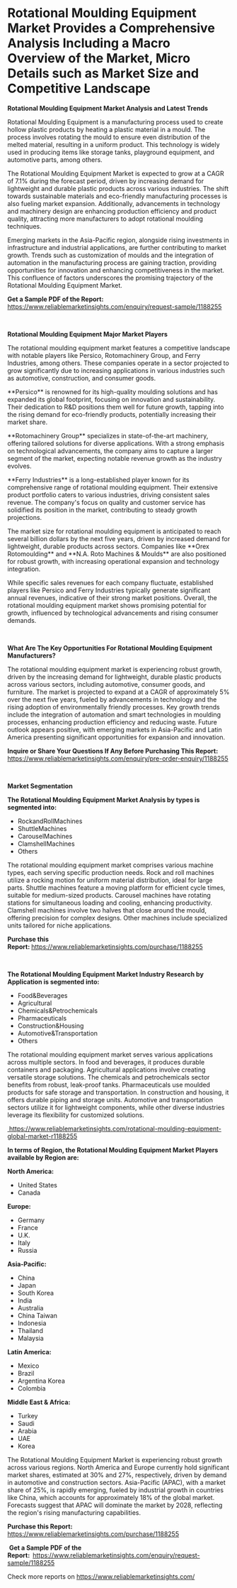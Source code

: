 <p><h1>Rotational Moulding Equipment Market Provides a Comprehensive Analysis Including a Macro Overview of the Market, Micro Details such as Market Size and Competitive Landscape</h1></p><p><strong>Rotational Moulding Equipment Market Analysis and Latest Trends</strong></p>
<p><p>Rotational Moulding Equipment is a manufacturing process used to create hollow plastic products by heating a plastic material in a mould. The process involves rotating the mould to ensure even distribution of the melted material, resulting in a uniform product. This technology is widely used in producing items like storage tanks, playground equipment, and automotive parts, among others.</p><p>The Rotational Moulding Equipment Market is expected to grow at a CAGR of 7.1% during the forecast period, driven by increasing demand for lightweight and durable plastic products across various industries. The shift towards sustainable materials and eco-friendly manufacturing processes is also fueling market expansion. Additionally, advancements in technology and machinery design are enhancing production efficiency and product quality, attracting more manufacturers to adopt rotational moulding techniques. </p><p>Emerging markets in the Asia-Pacific region, alongside rising investments in infrastructure and industrial applications, are further contributing to market growth. Trends such as customization of moulds and the integration of automation in the manufacturing process are gaining traction, providing opportunities for innovation and enhancing competitiveness in the market. This confluence of factors underscores the promising trajectory of the Rotational Moulding Equipment Market.</p></p>
<p><strong>Get a Sample PDF of the Report:&nbsp;</strong> <a href="https://www.reliablemarketinsights.com/enquiry/request-sample/1188255?utm_campaign=2185&utm_medium=2&utm_source=Github&utm_content=ia&utm_term=30032025&utm_id=rotational-moulding-equipment">https://www.reliablemarketinsights.com/enquiry/request-sample/1188255</a></p>
<p>&nbsp;</p>
<p><strong>Rotational Moulding Equipment Major Market Players</strong></p>
<p><p>The rotational moulding equipment market features a competitive landscape with notable players like Persico, Rotomachinery Group, and Ferry Industries, among others. These companies operate in a sector projected to grow significantly due to increasing applications in various industries such as automotive, construction, and consumer goods.</p><p>**Persico** is renowned for its high-quality moulding solutions and has expanded its global footprint, focusing on innovation and sustainability. Their dedication to R&D positions them well for future growth, tapping into the rising demand for eco-friendly products, potentially increasing their market share.</p><p>**Rotomachinery Group** specializes in state-of-the-art machinery, offering tailored solutions for diverse applications. With a strong emphasis on technological advancements, the company aims to capture a larger segment of the market, expecting notable revenue growth as the industry evolves.</p><p>**Ferry Industries** is a long-established player known for its comprehensive range of rotational moulding equipment. Their extensive product portfolio caters to various industries, driving consistent sales revenue. The company's focus on quality and customer service has solidified its position in the market, contributing to steady growth projections.</p><p>The market size for rotational moulding equipment is anticipated to reach several billion dollars by the next five years, driven by increased demand for lightweight, durable products across sectors. Companies like **Orex Rotomoulding** and **N.A. Roto Machines & Moulds** are also positioned for robust growth, with increasing operational expansion and technology integration.</p><p>While specific sales revenues for each company fluctuate, established players like Persico and Ferry Industries typically generate significant annual revenues, indicative of their strong market positions. Overall, the rotational moulding equipment market shows promising potential for growth, influenced by technological advancements and rising consumer demands.</p></p>
<p>&nbsp;</p>
<p><strong>What Are The Key Opportunities For Rotational Moulding Equipment Manufacturers?</strong></p>
<p><p>The rotational moulding equipment market is experiencing robust growth, driven by the increasing demand for lightweight, durable plastic products across various sectors, including automotive, consumer goods, and furniture. The market is projected to expand at a CAGR of approximately 5% over the next five years, fueled by advancements in technology and the rising adoption of environmentally friendly processes. Key growth trends include the integration of automation and smart technologies in moulding processes, enhancing production efficiency and reducing waste. Future outlook appears positive, with emerging markets in Asia-Pacific and Latin America presenting significant opportunities for expansion and innovation.</p></p>
<p><strong>Inquire or Share Your Questions If Any Before Purchasing This Report:</strong> <a href="https://www.reliablemarketinsights.com/enquiry/pre-order-enquiry/1188255?utm_campaign=2185&utm_medium=2&utm_source=Github&utm_content=ia&utm_term=30032025&utm_id=rotational-moulding-equipment">https://www.reliablemarketinsights.com/enquiry/pre-order-enquiry/1188255</a></p>
<p>&nbsp;</p>
<p><strong>Market Segmentation</strong></p>
<p><strong>The Rotational Moulding Equipment Market Analysis by types is segmented into:</strong></p>
<p><ul><li>RockandRollMachines</li><li>ShuttleMachines</li><li>CarouselMachines</li><li>ClamshellMachines</li><li>Others</li></ul></p>
<p><p>The rotational moulding equipment market comprises various machine types, each serving specific production needs. Rock and roll machines utilize a rocking motion for uniform material distribution, ideal for large parts. Shuttle machines feature a moving platform for efficient cycle times, suitable for medium-sized products. Carousel machines have rotating stations for simultaneous loading and cooling, enhancing productivity. Clamshell machines involve two halves that close around the mould, offering precision for complex designs. Other machines include specialized units tailored for niche applications.</p></p>
<p><strong>Purchase this Report:&nbsp;</strong><a href="https://www.reliablemarketinsights.com/purchase/1188255?utm_campaign=2185&utm_medium=2&utm_source=Github&utm_content=ia&utm_term=30032025&utm_id=rotational-moulding-equipment">https://www.reliablemarketinsights.com/purchase/1188255</a></p>
<p>&nbsp;</p>
<p><strong>The Rotational Moulding Equipment Market Industry Research by Application is segmented into:</strong></p>
<p><ul><li>Food&Beverages</li><li>Agricultural</li><li>Chemicals&Petrochemicals</li><li>Pharmaceuticals</li><li>Construction&Housing</li><li>Automotive&Transportation</li><li>Others</li></ul></p>
<p><p>The rotational moulding equipment market serves various applications across multiple sectors. In food and beverages, it produces durable containers and packaging. Agricultural applications involve creating versatile storage solutions. The chemicals and petrochemicals sector benefits from robust, leak-proof tanks. Pharmaceuticals use moulded products for safe storage and transportation. In construction and housing, it offers durable piping and storage units. Automotive and transportation sectors utilize it for lightweight components, while other diverse industries leverage its flexibility for customized solutions.</p></p>
<p><a href="https://www.reliablemarketinsights.com/rotational-moulding-equipment-global-market-r1188255?utm_campaign=2185&utm_medium=2&utm_source=Github&utm_content=ia&utm_term=30032025&utm_id=rotational-moulding-equipment">&nbsp;https://www.reliablemarketinsights.com/rotational-moulding-equipment-global-market-r1188255</a></p>
<p><strong>In terms of Region, the Rotational Moulding Equipment Market Players available by Region are:</strong></p>
<p>
    <p> <strong> North America: </strong>
        <ul>
            <li>United States</li>
            <li>Canada</li>
        </ul>
        </p> 
    <p> <strong> Europe: </strong>
        <ul>
            <li>Germany</li>
            <li>France</li>
            <li>U.K.</li>
            <li>Italy</li>
            <li>Russia</li>
        </ul>
        </p> 
    <p> <strong> Asia-Pacific: </strong>
        <ul>
            <li>China</li>
            <li>Japan</li>
            <li>South Korea</li>
            <li>India</li>
            <li>Australia</li>
            <li>China Taiwan</li>
            <li>Indonesia</li>
            <li>Thailand</li>
            <li>Malaysia</li>
        </ul>
        </p> 
    <p> <strong> Latin America: </strong>
        <ul>
            <li>Mexico</li>
            <li>Brazil</li>
            <li>Argentina Korea</li>
            <li>Colombia</li>
        </ul>
        </p> 
    <p> <strong> Middle East & Africa: </strong>
        <ul>
            <li>Turkey</li>
            <li>Saudi</li>
            <li>Arabia</li>
            <li>UAE</li>
            <li>Korea</li>
        </ul>
    </p>
    </p>
<p><p>The Rotational Moulding Equipment Market is experiencing robust growth across various regions. North America and Europe currently hold significant market shares, estimated at 30% and 27%, respectively, driven by demand in automotive and construction sectors. Asia-Pacific (APAC), with a market share of 25%, is rapidly emerging, fueled by industrial growth in countries like China, which accounts for approximately 18% of the global market. Forecasts suggest that APAC will dominate the market by 2028, reflecting the region's rising manufacturing capabilities.</p></p>
<p><strong>Purchase this Report: </strong><a href="https://www.reliablemarketinsights.com/purchase/1188255?utm_campaign=2185&utm_medium=2&utm_source=Github&utm_content=ia&utm_term=30032025&utm_id=rotational-moulding-equipment">https://www.reliablemarketinsights.com/purchase/1188255</a></p>
<p>&nbsp;<strong>Get a Sample PDF of the Report:&nbsp;&nbsp;</strong><a href="https://www.reliablemarketinsights.com/enquiry/request-sample/1188255?utm_campaign=2185&utm_medium=2&utm_source=Github&utm_content=ia&utm_term=30032025&utm_id=rotational-moulding-equipment">https://www.reliablemarketinsights.com/enquiry/request-sample/1188255</a></p>
<p><strong></strong></p>
<p>Check more reports on <a href="https://www.reliablemarketinsights.com/?utm_campaign=2185&utm_medium=2&utm_source=Github&utm_content=ia&utm_term=30032025&utm_id=rotational-moulding-equipment">https://www.reliablemarketinsights.com/</a></p>